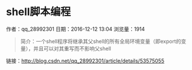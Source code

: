 # shell脚本编程
作者：qq_28992301
日期：2016-12-12 13:04
浏览量：1914
> 简介：一个shell程序将继承其父shell的所有全局环境变量（即export的变量），并且可以对其重写而不影响父shell

 链接：http://blog.csdn.net/qq_28992301/article/details/53575055
